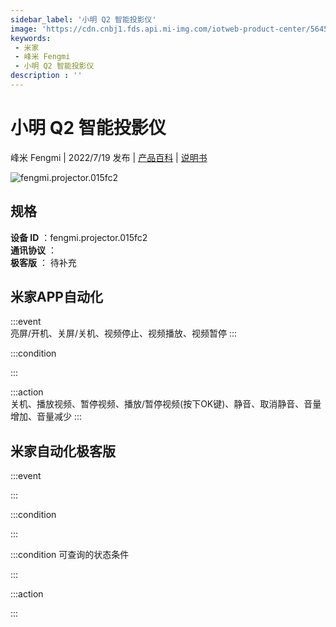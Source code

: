 ```yaml
---
sidebar_label: '小明 Q2 智能投影仪'
image: 'https://cdn.cnbj1.fds.api.mi-img.com/iotweb-product-center/5645bb8f726bffe186b0a7e8e6c2ef53_1651131222910.png?GalaxyAccessKeyId=AKVGLQWBOVIRQ3XLEW&Expires=9223372036854775807&Signature=lhc64w6BsE6G0K+qFNosdyxQcz8='
keywords: 
 - 米家
 - 峰米 Fengmi
 - 小明 Q2 智能投影仪
description : ''
---
```

# 小明 Q2 智能投影仪

峰米 Fengmi | 2022/7/19 发布 | [产品百科](https://home.mi.com/webapp/content/baike/product/index.html?model=fengmi.projector.015fc2/) | [说明书](https://home.mi.com/views/introduction.html?model=fengmi.projector.015fc2&region=cn)

![fengmi.projector.015fc2](https://cdn.cnbj1.fds.api.mi-img.com/iotweb-product-center/5645bb8f726bffe186b0a7e8e6c2ef53_1651131222910.png?GalaxyAccessKeyId=AKVGLQWBOVIRQ3XLEW&Expires=9223372036854775807&Signature=lhc64w6BsE6G0K+qFNosdyxQcz8=)

## 规格  
> 
**设备 ID** ：fengmi.projector.015fc2  
**通讯协议** ：  
**极客版**  ： 待补充 


## 米家APP自动化  

:::event  
亮屏/开机、关屏/关机、视频停止、视频播放、视频暂停
:::

:::condition  

:::

:::action   
关机、播放视频、暂停视频、播放/暂停视频(按下OK键)、静音、取消静音、音量增加、音量减少
:::

## 米家自动化极客版  

:::event  

:::

:::condition  

:::

:::condition 可查询的状态条件  

:::

:::action  

:::

        
